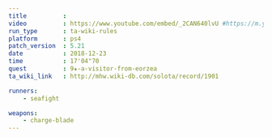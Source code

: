 ```yaml
---
title          :
video          : https://www.youtube.com/embed/_2CAN640lvU #https://m.youtube.com/watch?v=_2CAN640lvU
run_type       : ta-wiki-rules
platform       : ps4
patch_version  : 5.21
date           : 2018-12-23
time           : 17'04"70
quest          : 9★-a-visitor-from-eorzea
ta_wiki_link   : http://mhw.wiki-db.com/solota/record/1901

runners:
    - seafight

weapons:
    - charge-blade
---
```


